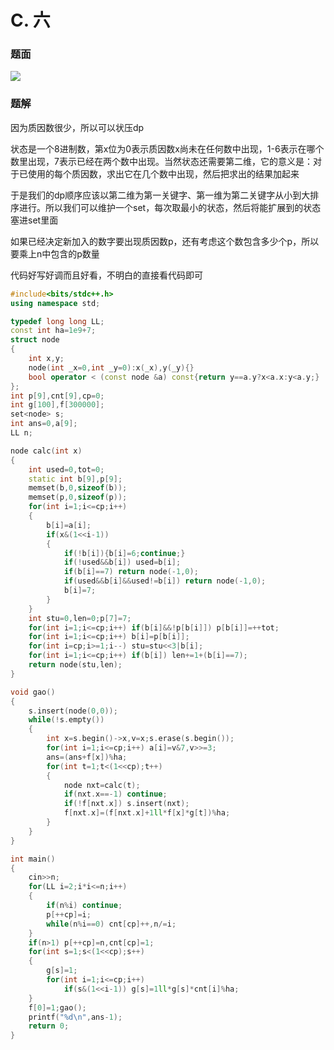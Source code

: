 # C. 六

### 题面

![](http://www.ebola.pro/images/xsyr1533_c_1.png)

### 题解

因为质因数很少，所以可以状压dp

状态是一个8进制数，第x位为0表示质因数x尚未在任何数中出现，1-6表示在哪个数里出现，7表示已经在两个数中出现。当然状态还需要第二维，它的意义是：对于已使用的每个质因数，求出它在几个数中出现，然后把求出的结果加起来

于是我们的dp顺序应该以第二维为第一关键字、第一维为第二关键字从小到大排序进行。所以我们可以维护一个set，每次取最小的状态，然后将能扩展到的状态塞进set里面

如果已经决定新加入的数字要出现质因数p，还有考虑这个数包含多少个p，所以要乘上n中包含的p数量

代码好写好调而且好看，不明白的直接看代码即可

```cpp
#include<bits/stdc++.h>
using namespace std;

typedef long long LL;
const int ha=1e9+7;
struct node
{
    int x,y;
    node(int _x=0,int _y=0):x(_x),y(_y){}
    bool operator < (const node &a) const{return y==a.y?x<a.x:y<a.y;}
};
int p[9],cnt[9],cp=0;
int g[100],f[300000];
set<node> s;
int ans=0,a[9];
LL n;

node calc(int x)
{
    int used=0,tot=0;
    static int b[9],p[9];
    memset(b,0,sizeof(b));
    memset(p,0,sizeof(p));
    for(int i=1;i<=cp;i++)
    {
        b[i]=a[i];
        if(x&(1<<i-1))
        {
            if(!b[i]){b[i]=6;continue;}
            if(!used&&b[i]) used=b[i];
            if(b[i]==7) return node(-1,0);
            if(used&&b[i]&&used!=b[i]) return node(-1,0);
            b[i]=7;
        }
    }
    int stu=0,len=0;p[7]=7;
    for(int i=1;i<=cp;i++) if(b[i]&&!p[b[i]]) p[b[i]]=++tot;
    for(int i=1;i<=cp;i++) b[i]=p[b[i]];
    for(int i=cp;i>=1;i--) stu=stu<<3|b[i];
    for(int i=1;i<=cp;i++) if(b[i]) len+=1+(b[i]==7);
    return node(stu,len);
}

void gao()
{
    s.insert(node(0,0));
    while(!s.empty())
    {
        int x=s.begin()->x,v=x;s.erase(s.begin());
        for(int i=1;i<=cp;i++) a[i]=v&7,v>>=3;
        ans=(ans+f[x])%ha;
        for(int t=1;t<(1<<cp);t++)
        {
            node nxt=calc(t);
            if(nxt.x==-1) continue;
            if(!f[nxt.x]) s.insert(nxt);
            f[nxt.x]=(f[nxt.x]+1ll*f[x]*g[t])%ha;
        }
    }
}

int main()
{
    cin>>n;
    for(LL i=2;i*i<=n;i++)
    {
        if(n%i) continue;
        p[++cp]=i;
        while(n%i==0) cnt[cp]++,n/=i;
    }
    if(n>1) p[++cp]=n,cnt[cp]=1;
    for(int s=1;s<(1<<cp);s++)
    {
        g[s]=1;
        for(int i=1;i<=cp;i++)
            if(s&(1<<i-1)) g[s]=1ll*g[s]*cnt[i]%ha;
    }
    f[0]=1;gao();
    printf("%d\n",ans-1);
    return 0;
}
```

